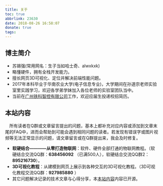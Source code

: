```yaml
---
title: 关于
toc: true
abbrlink: 23630
date: 2018-08-26 16:58:07
donate: true
tags:
---
```


## 博主简介
- 苏锡强(常用网名：生子当如哈士奇、alwxkxk)
- 略懂硬件，拥有全栈开发能力。
- 擅长网页3D可视化、定位并解决前端性能问题。
- 2017年本科毕业于华南农业大学(电子信息专业)，大学期间在孙道宗老师实验室里实践学习，欢迎各学弟学妹加入各位老师的实验室团队当中。
- 当前在[广州铁科智控有限公司](http://www.cbtc.cn/)工作，欢迎应届生投递校招简历。

## 本站内容

&emsp;所有读者在Q群或文章留言提出的问题，基本上都补充对应内容或添加到文章末尾的FAQ中，进而会帮助到可能会遇到相同问题的读者。若发现有错误字或图片视频等无法正常显示的问题，请文章留言或在Q群提出来，我会及时修复。

- __软硬结合————从零打造物联网__：软件、硬件全部打通的物联网教程。（软硬结合交流QQ群：__638456092__ （已满500人），软硬结合交流QQ群2：__895216730__）。
- __3D可视化教程__：从建模到网页上展示到各种交互的3D可视化教程。（3D可视化教程交流QQ群：__927985880__ ）
- 其它问题解决记录的技术文章与心得分享，本[本站内容](https://github.com/alwxkxk/blog)内容已开源。






